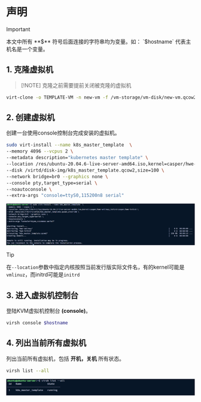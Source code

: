 # 声明

> [!IMPORTANT]
> 本文中所有 **$** 符号后面连接的字符串均为变量。如：
> `$hostname` 代表主机名是一个变量。

## 1. 克隆虚拟机
>
> [!NOTE]
> 克隆之前需要提前关闭被克隆的虚拟机

```bash
virt-clone -o TEMPLATE-VM -n new-vm -f /vm-storage/vm-disk/new-vm.qcow2
```

## 2. 创建虚拟机

创建一台使用console控制台完成安装的虚拟机。

```bash
sudo virt-install --name k8s_master_template  \
--memory 4096 --vcpus 2 \
--metadata description="kubernetes master template" \
--location /res/ubuntu-20.04.6-live-server-amd64.iso,kernel=casper/hwe-vmlinuz,initrd=casper/hwe-initrd \
--disk /virtd/disk-img/k8s_master_template.qcow2,size=100 \
--network bridge=br0 --graphics none \
--console pty,target_type=serial \
--noautoconsole \
--extra-args "console=ttyS0,115200n8 serial"
```

![install](/KVM/img/1.png)
> [!TIP]
> 在`--location`参数中指定内核按照当前发行版实际文件名，有的kernel可能是`vmlinuz`，而initrd可能是`initrd`

## 3. 进入虚拟机控制台

登陆KVM虚拟机控制台 **(console)**。

```bash
virsh console $hostname
```

## 4. 列出当前所有虚拟机

列出当前所有虚拟机，包括 **开机，关机** 所有状态。

```bash
virsh list --all
```

![list](/KVM/img/2.png)
